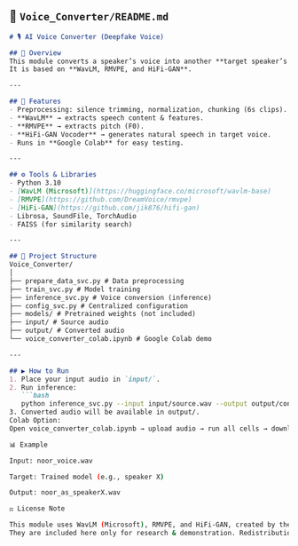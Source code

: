 ## 🔹 `Voice_Converter/README.md`

```markdown
# 🎙️ AI Voice Converter (Deepfake Voice)

## 📌 Overview
This module converts a speaker’s voice into another **target speaker’s voice** using AI models.  
It is based on **WavLM, RMVPE, and HiFi-GAN**.

---

## 🚀 Features
- Preprocessing: silence trimming, normalization, chunking (6s clips).
- **WavLM** → extracts speech content & features.
- **RMVPE** → extracts pitch (F0).
- **HiFi-GAN Vocoder** → generates natural speech in target voice.
- Runs in **Google Colab** for easy testing.

---

## ⚙️ Tools & Libraries
- Python 3.10
- [WavLM (Microsoft)](https://huggingface.co/microsoft/wavlm-base)
- [RMVPE](https://github.com/DreamVoice/rmvpe)
- [HiFi-GAN](https://github.com/jik876/hifi-gan)
- Librosa, SoundFile, TorchAudio
- FAISS (for similarity search)

---

## 📂 Project Structure
Voice_Converter/
│
├── prepare_data_svc.py # Data preprocessing
├── train_svc.py # Model training
├── inference_svc.py # Voice conversion (inference)
├── config_svc.py # Centralized configuration
├── models/ # Pretrained weights (not included)
├── input/ # Source audio
├── output/ # Converted audio
└── voice_converter_colab.ipynb # Google Colab demo

---

## ▶️ How to Run
1. Place your input audio in `input/`.
2. Run inference:
   ```bash
   python inference_svc.py --input input/source.wav --output output/converted.wav
3. Converted audio will be available in output/.
Colab Option:
Open voice_converter_colab.ipynb → upload audio → run all cells → download converted file.

📊 Example

Input: noor_voice.wav

Target: Trained model (e.g., speaker X)

Output: noor_as_speakerX.wav

⚖️ License Note

This module uses WavLM (Microsoft), RMVPE, and HiFi-GAN, created by their original authors.
They are included here only for research & demonstration. Redistribution or commercial use must respect their original licenses.
